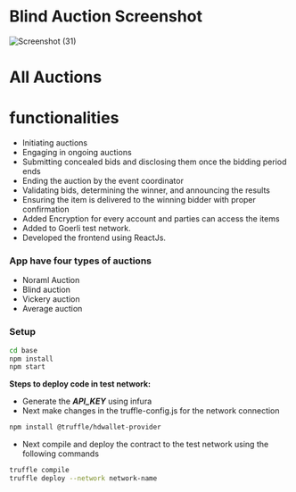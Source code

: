 
# Blind Auction Screenshot

![Screenshot (31)](https://user-images.githubusercontent.com/55043057/236997808-da153d5b-9bc8-4924-91d2-97fab0a8a117.png)


# All Auctions

# functionalities 
- Initiating auctions
- Engaging in ongoing auctions
- Submitting concealed bids and disclosing them once the bidding period ends
- Ending the auction by the event coordinator
- Validating bids, determining the winner, and announcing the results
- Ensuring the item is delivered to the winning bidder with proper confirmation
- Added Encryption for every account and parties can access the items
- Added to Goerli test network.
- Developed the frontend using ReactJs.

### App have four types of auctions

- Noraml Auction
- Blind auction
- Vickery auction
- Average auction

### Setup

```bash
cd base
npm install
npm start
```

**Steps to deploy code in test network:**
- Generate the ***API_KEY*** using infura
- Next make changes in the truffle-config.js for the network connection

```bash
npm install @truffle/hdwallet-provider
```
- Next compile and deploy the contract to the test network using the following commands
```bash
truffle compile
truffle deploy --network network-name
```

    

